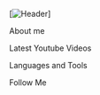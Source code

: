 [![Header](https://github.com/Myrza11/Myrza11/blob/main/asests/python.jpg)]

About me

Latest Youtube Videos

Languages and Tools

Follow Me